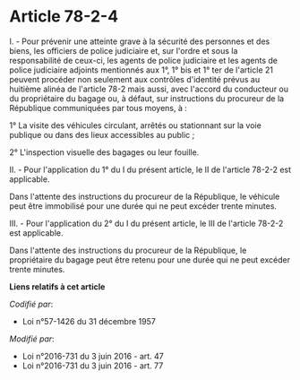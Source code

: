 # Article 78-2-4

I. - Pour prévenir une atteinte grave à la sécurité des personnes et des biens, les officiers de police judiciaire et, sur
l'ordre et sous la responsabilité de ceux-ci, les agents de police judiciaire et les agents de police judiciaire adjoints
mentionnés aux 1°, 1° bis et 1° ter de l'article 21 peuvent procéder non seulement aux contrôles d'identité prévus au
huitième alinéa de l'article 78-2 mais aussi, avec l'accord du conducteur ou du propriétaire du bagage ou, à défaut, sur
instructions du procureur de la République communiquées par tous moyens, à : 

1° La visite des véhicules circulant, arrêtés ou stationnant sur la voie publique ou dans des lieux accessibles au public ; 

2° L'inspection visuelle des bagages ou leur fouille. 

II. - Pour l'application du 1° du I du présent article, le II de l'article 78-2-2 est applicable. 

Dans l'attente des instructions du procureur de la République, le véhicule peut être immobilisé pour une durée qui ne peut
excéder trente minutes. 

III. - Pour l'application du 2° du I du présent article, le III de l'article 78-2-2 est applicable. 

Dans l'attente des instructions du procureur de la République, le propriétaire du bagage peut être retenu pour une durée qui
ne peut excéder trente minutes.

**Liens relatifs à cet article**

_Codifié par_:

  - Loi n°57-1426 du 31 décembre 1957

_Modifié par_:

  - Loi n°2016-731 du 3 juin 2016 - art. 47
  - Loi n°2016-731 du 3 juin 2016 - art. 77
